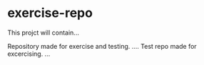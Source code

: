 # exercise-repo
This projct will contain...

Repository made for exercise and testing.
....
Test repo made for excercising.
...
